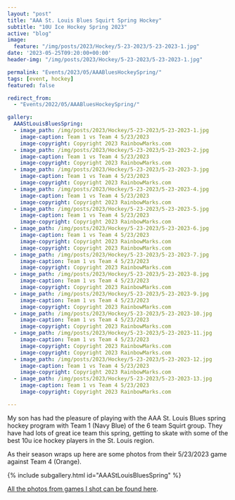 ```yaml
---
layout: "post"
title: "AAA St. Louis Blues Squirt Spring Hockey"
subtitle: "10U Ice Hockey Spring 2023"
active: "blog"
image:
  feature: "/img/posts/2023/Hockey/5-23-2023/5-23-2023-1.jpg"
date: '2023-05-25T09:20:00+00:00'
header-img: "/img/posts/2023/Hockey/5-23-2023/5-23-2023-1.jpg"

permalink: "Events/2023/05/AAABluesHockeySpring/"
tags: [event, hockey]
featured: false

redirect_from: 
  - "Events/2022/05/AAABluesHockeySpring/"

gallery:
  AAAStLouisBluesSpring:
  - image_path: /img/posts/2023/Hockey/5-23-2023/5-23-2023-1.jpg
    image-caption: Team 1 vs Team 4 5/23/2023
    image-copyright: Copyright 2023 RainbowMarks.com
  - image_path: /img/posts/2023/Hockey/5-23-2023/5-23-2023-2.jpg
    image-caption: Team 1 vs Team 4 5/23/2023
    image-copyright: Copyright 2023 RainbowMarks.com
  - image_path: /img/posts/2023/Hockey/5-23-2023/5-23-2023-3.jpg
    image-caption: Team 1 vs Team 4 5/23/2023
    image-copyright: Copyright 2023 RainbowMarks.com
  - image_path: /img/posts/2023/Hockey/5-23-2023/5-23-2023-4.jpg
    image-caption: Team 1 vs Team 4 5/23/2023
    image-copyright: Copyright 2023 RainbowMarks.com
  - image_path: /img/posts/2023/Hockey/5-23-2023/5-23-2023-5.jpg
    image-caption: Team 1 vs Team 4 5/23/2023
    image-copyright: Copyright 2023 RainbowMarks.com
  - image_path: /img/posts/2023/Hockey/5-23-2023/5-23-2023-6.jpg
    image-caption: Team 1 vs Team 4 5/23/2023
    image-copyright: Copyright 2023 RainbowMarks.com
    image-copyright: Copyright 2023 RainbowMarks.com
  - image_path: /img/posts/2023/Hockey/5-23-2023/5-23-2023-7.jpg
    image-caption: Team 1 vs Team 4 5/23/2023
    image-copyright: Copyright 2023 RainbowMarks.com
  - image_path: /img/posts/2023/Hockey/5-23-2023/5-23-2023-8.jpg
    image-caption: Team 1 vs Team 4 5/23/2023
    image-copyright: Copyright 2023 RainbowMarks.com
  - image_path: /img/posts/2023/Hockey/5-23-2023/5-23-2023-9.jpg
    image-caption: Team 1 vs Team 4 5/23/2023
    image-copyright: Copyright 2023 RainbowMarks.com
  - image_path: /img/posts/2023/Hockey/5-23-2023/5-23-2023-10.jpg
    image-caption: Team 1 vs Team 4 5/23/2023
    image-copyright: Copyright 2023 RainbowMarks.com
  - image_path: /img/posts/2023/Hockey/5-23-2023/5-23-2023-11.jpg
    image-caption: Team 1 vs Team 4 5/23/2023
    image-copyright: Copyright 2023 RainbowMarks.com
    image-copyright: Copyright 2023 RainbowMarks.com
  - image_path: /img/posts/2023/Hockey/5-23-2023/5-23-2023-12.jpg
    image-caption: Team 1 vs Team 4 5/23/2023
    image-copyright: Copyright 2023 RainbowMarks.com
  - image_path: /img/posts/2023/Hockey/5-23-2023/5-23-2023-13.jpg
    image-caption: Team 1 vs Team 4 5/23/2023
    image-copyright: Copyright 2023 RainbowMarks.com

---
```

My son has had the pleasure of playing with the AAA St. Louis Blues spring hockey program with Team 1 (Navy Blue) of the 6 team Squirt group. They have had lots of great ice team this spring, getting to skate with some of the best 10u ice hockey players in the St. Louis region.

As their season wraps up here are some photos from their 5/23/2023 game against Team 4 (Orange).

{% include subgallery.html id="AAAStLouisBluesSpring" %}

[All the photos from games I shot can be found here](https://photos.rainbowmarks.com/2023/Hockey/Spring-AAA-Blues-10U).

